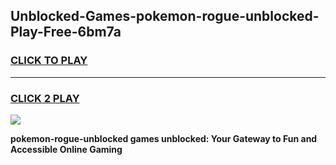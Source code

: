 
## Unblocked-Games-pokemon-rogue-unblocked-Play-Free-6bm7a
<h3>
<a href="https://premium76.site?title=pokemon-rogue-unblocked&ref=20M">CLICK TO PLAY</a></h3>
<hr>

<h3>
<a href="https://premium76.site?title=pokemon-rogue-unblocked&ref=20M">CLICK 2 PLAY</a>
  
</h3>

<a href="https://premium76.site?title=pokemon-rogue-unblocked&ref=19M"><img src="https://clearcache.store/games.png"></a>


**pokemon-rogue-unblocked games unblocked: Your Gateway to Fun and Accessible Online Gaming**
